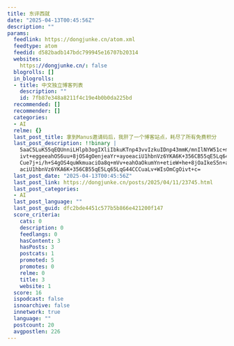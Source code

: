 ```yaml
---
title: 东评西就
date: "2025-04-13T00:45:56Z"
description: ""
params:
  feedlink: https://dongjunke.cn/atom.xml
  feedtype: atom
  feedid: d582badb147bdc799945e16707b20314
  websites:
    https://dongjunke.cn/: false
  blogrolls: []
  in_blogrolls:
  - title: 中文独立博客列表
    description: ""
    id: 7fb87e348a8211f4c19e4b0b0da225bd
  recommended: []
  recommender: []
  categories:
  - AI
  relme: {}
  last_post_title: 拿到Manus邀请码后，我肝了一个博客站点，耗尽了所有免费积分
  last_post_description: !!binary |
    5aaC5LuK55qEQUnniLHlpb3ogIXliIbkuKTnp43vvIzkuIDnp43mmK/mnIlNYW51c+mCgO
    ivt+eggeeahOS6uu+8jOS4gOenjeaYr+ayoeaciU1hbnVz6YKA6K+356CB55qE5Lq644CC
    Cue7j+i/h+S4gOS4quWkmuaciOa8q+mVv+eahOaOkumYn+etieW+he+8jOaIkeS5n+aYr+
    aciU1hbnVz6YKA6K+356CB55qE5Lq65LqG44CCCuaLv+WIsOmCgOivt+c=
  last_post_date: "2025-04-13T00:45:56Z"
  last_post_link: https://dongjunke.cn/posts/2025/04/11/23745.html
  last_post_categories:
  - AI
  last_post_language: ""
  last_post_guid: dfc2bde4451c577b5b866e421200f147
  score_criteria:
    cats: 0
    description: 0
    feedlangs: 0
    hasContent: 3
    hasPosts: 3
    postcats: 1
    promoted: 5
    promotes: 0
    relme: 0
    title: 3
    website: 1
  score: 16
  ispodcast: false
  isnoarchive: false
  innetwork: true
  language: ""
  postcount: 20
  avgpostlen: 226
---
```

